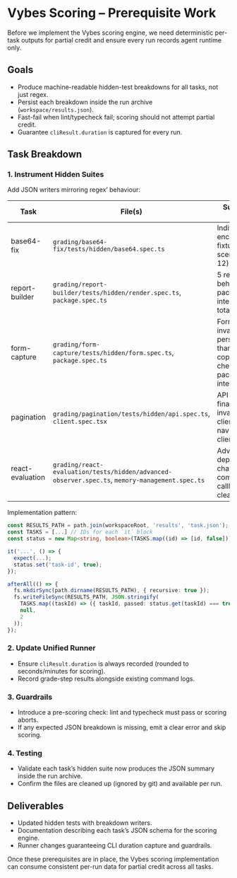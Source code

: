 # Vybes Scoring – Prerequisite Work

Before we implement the Vybes scoring engine, we need deterministic per-task
outputs for partial credit and ensure every run records agent runtime only.

## Goals
- Produce machine-readable hidden-test breakdowns for all tasks, not just regex.
- Persist each breakdown inside the run archive (`workspace/results.json`).
- Fast-fail when lint/typecheck fail; scoring should not attempt partial credit.
- Guarantee `cliResult.duration` is captured for every run.

## Task Breakdown

### 1. Instrument Hidden Suites
Add JSON writers mirroring regex’ behaviour:

| Task | File(s) | Subtasks to Capture | Output Path |
|------|---------|----------------------|--------------|
| base64-fix | `grading/base64-fix/tests/hidden/base64.spec.ts` | Individual encode/decode fixtures + CLI scenarios (total 12) | `workspace/results/base64.json` |
| report-builder | `grading/report-builder/tests/hidden/render.spec.ts`, `package.spec.ts` | 5 render behaviours + package integrity (6 total) | `workspace/results/report-builder.json` |
| form-capture | `grading/form-capture/tests/hidden/form.spec.ts`, `package.spec.ts` | Form render, invalid email, persistence, thank-you copy, CSS check, package integrity (6) | `workspace/results/form-capture.json` |
| pagination | `grading/pagination/tests/hidden/api.spec.ts`, `client.spec.tsx` | API mid-page, final page, invalid params, client navigation, client alert (5) | `workspace/results/pagination.json` |
| react-evaluation | `grading/react-evaluation/tests/hidden/advanced-observer.spec.ts`, `memory-management.spec.ts` | Advanced dependency chain, nested computed, callback cleanup (3) | `workspace/results/react-evaluation.json` |

Implementation pattern:
```ts
const RESULTS_PATH = path.join(workspaceRoot, 'results', 'task.json');
const TASKS = [...] // IDs for each `it` block
const status = new Map<string, boolean>(TASKS.map((id) => [id, false]));

it('...', () => {
  expect(...);
  status.set('task-id', true);
});

afterAll(() => {
  fs.mkdirSync(path.dirname(RESULTS_PATH), { recursive: true });
  fs.writeFileSync(RESULTS_PATH, JSON.stringify(
    TASKS.map((taskId) => ({ taskId, passed: status.get(taskId) === true })),
    null,
    2
  ));
});
```

### 2. Update Unified Runner
- Ensure `cliResult.duration` is always recorded (rounded to seconds/minutes for scoring).
- Record grade-step results alongside existing command logs.

### 3. Guardrails
- Introduce a pre-scoring check: lint and typecheck must pass or scoring aborts.
- If any expected JSON breakdown is missing, emit a clear error and skip scoring.

### 4. Testing
- Validate each task’s hidden suite now produces the JSON summary inside the run archive.
- Confirm the files are cleaned up (ignored by git) and available per run.

## Deliverables
- Updated hidden tests with breakdown writers.
- Documentation describing each task’s JSON schema for the scoring engine.
- Runner changes guaranteeing CLI duration capture and guardrails.

Once these prerequisites are in place, the Vybes scoring implementation can consume
consistent per-run data for partial credit across all tasks.
